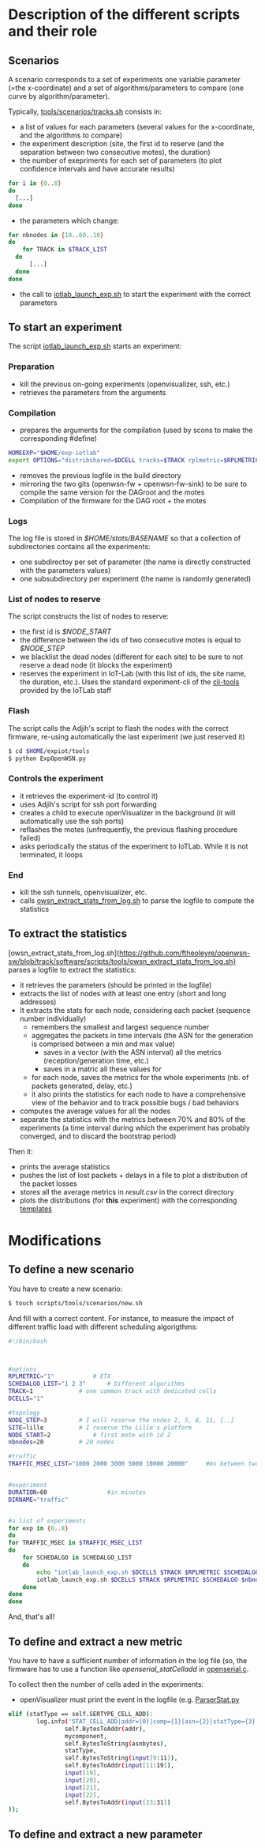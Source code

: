 # Description of the different scripts and their role



## Scenarios 

A scenario corresponds to a set of experiments one variable parameter (=the x-coordinate) and a set of algorithms/parameters to compare (one curve by algorithm/parameter).

Typically, [tools/scenarios/tracks.sh](https://github.com/ftheoleyre/openwsn-sw/blob/track/software/scripts/tools/scenarios/tracks.sh) consists in:
* a list of values for each parameters (several values for the x-coordinate, and the algorithms to compare)
* the experiment description (site, the first id to reserve (and the separation between two consecutive motes), the duration)
* the number of exepriments for each set of parameters (to plot confidence intervals and have accurate results)
```bash
for i in {0..8}
do
  [...]
done
``` 
* the parameters which change:
```bash
for nbnodes in {10..60..10}
do
	for TRACK in $TRACK_LIST
  do
      [...]
  done
done
``` 
* the call to [iotlab_launch_exp.sh](https://github.com/ftheoleyre/openwsn-sw/blob/track/software/scripts/tools/iotlab_launch_exp.sh) to start the experiment with the correct parameters


## To start an experiment

The script [iotlab_launch_exp.sh](https://github.com/ftheoleyre/openwsn-sw/blob/track/software/scripts/tools/iotlab_launch_exp.sh) starts an experiment:

### Preparation

* kill the previous on-going experiments (openvisualizer, ssh, etc.)
* retrieves the parameters from the arguments


### Compilation

* prepares the arguments for the compilation (used by scons to make the corresponding #define)
```bash
HOMEEXP="$HOME/exp-iotlab"
export OPTIONS="distribshared=$DCELL tracks=$TRACK rplmetric=$RPLMETRIC schedalgo=$SCHEDALGO cex_period=$CEXAMPLE_PERIOD printf=$PRINTF"
```
* removes the previous logfile in the build directory
* mirroring the two gits (openwsn-fw + openwsn-fw-sink) to be sure to compile the same version for the DAGroot and the motes
* Compilation of the firmware for the DAG root + the motes

### Logs

The log file is stored in *$HOME/stats/BASENAME* so that a collection of subdirectories contains all the experiments:
* one subdirectoy per set of parameter (the name is directly constructed with the parameters values)
* one subsubdirectory per experiment (the name is randomly generated)


### List of nodes to reserve

The script constructs the list of nodes to reserve:
* the first id is *$NODE_START*
* the difference between the ids of two consecutive motes is equal to *$NODE_STEP*
* we blacklist the dead nodes (different for each site) to be sure to not reserve a dead node (it blocks the experiment)
* reserves the experiment in IoT-Lab (with this list of ids, the site name, the duration, etc.). Uses the standard experiment-cli of the [cli-tools](https://github.com/iot-lab/iot-lab/wiki/CLI-Tools) provided by the IoTLab staff

### Flash

The script calls the Adjih's script to flash the nodes with the correct firmware, re-using automatically the last experiment (we just reserved it)
```bash
$ cd $HOME/expiot/tools
$ python ExpOpenWSN.py
```

### Controls the experiment

* it retrieves the experiment-id (to control it)
* uses Adjih's script for ssh port forwarding
* creates a child to execute openVisualizer in the background (it will automatically use the ssh ports)
* reflashes the motes (unfrequently, the previous flashing procedure failed)
* asks periodically the status of the experiment to IoTLab. While it is not terminated, it loops

### End

* kill the ssh tunnels, openvisualizer, etc.
* calls [owsn_extract_stats_from_log.sh](https://github.com/ftheoleyre/openwsn-sw/blob/track/software/scripts/tools/owsn_extract_stats_from_log.sh) to parse the logfile to compute the statistics




## To extract the statistics

[owsn_extract_stats_from_log.sh](https://github.com/ftheoleyre/openwsn-sw/blob/track/software/scripts/tools/owsn_extract_stats_from_log.sh} parses a logfile to extract the statistics:
* it retrieves the parameters (should be printed in the logfile)
* extracts the list of nodes with at least one entry (short and long addresses)
* It extracts the stats for each node, considering each packet (sequence number individually)
	* remembers the smallest and largest sequence number
	* aggregates the packets in time intervals (the ASN for the generation is comprised between a min and max value)
		* saves in a vector (with the ASN interval) all the metrics (reception/generation time, etc.)
		* saves in a matric all these values for 
	* for each node, saves the metrics for the whole experiments (nb. of packets generated, delay, etc.)
	* it also prints the statistics for each node to have a comprehensive view of the behavior and to track possible bugs / bad behaviors
* computes the average values for all the nodes
* separate the statistics with the metrics between 70% and 80% of the experiments (a time interval during which the experiment has probably converged, and to discard the bootstrap period)

Then it:
* prints the average statistics 
* pushes the list of lost packets + delays in a file to plot a distribution of the packet losses
* stores all the average metrics in *result.csv* in the correct directory
* plots the distributions (for **this** experiment) with the corresponding [templates](https://github.com/ftheoleyre/openwsn-sw/tree/track/software/scripts/stats) 



# Modifications


## To define a new scenario

You have to create a new scenario:
```bash
$ touch scripts/tools/scenarios/new.sh
```

And fill with a correct content. For instance, to measure the impact of different traffic load with different scheduling algorigthms:
```bash
#!/bin/bash



#options
RPLMETRIC="1"			# ETX
SCHEDALGO_LIST="1 2 3"		# Different algorithms
TRACK=1				# one common track with dedicated cells
DCELLS="1"

#topology
NODE_STEP=3			# I will reserve the nodes 2, 5, 8, 11, [..]
SITE=lille			# I reserve the Lille's platform
NODE_START=2			# first mote with id 2
nbnodes=20			# 20 nodes

#traffic
TRAFFIC_MSEC_LIST="1000	2000 3000 5000 10000 20000"		#ms between two packets (from ANY node) 


#experiment
DURATION=60					#in minutes
DIRNAME="traffic"


#a list of experiments
for exp in {0..8}
do
for TRAFFIC_MSEC in $TRAFFIC_MSEC_LIST
do
	for SCHEDALGO in SCHEDALGO_LIST
	do
		echo "iotlab_launch_exp.sh $DCELLS $TRACK $RPLMETRIC $SCHEDALGO $nbnodes $SITE $NODE_START $NODE_STEP $DURATION $TRAFFIC_MSEC $DIRNAME"
		iotlab_launch_exp.sh $DCELLS $TRACK $RPLMETRIC $SCHEDALGO $nbnodes $SITE $NODE_START $NODE_STEP $DURATION $TRAFFIC_MSEC $DIRNAME
	done
done 
done

```
And, that's all!



## To define and extract a new metric

You have to have a sufficient number of information in the log file (so, the firmware has to use a function like *openserial_statCelladd* in [openserial.c](https://github.com/ftheoleyre/openwsn-fw/blob/track/drivers/common/openserial.c).

To collect then the number of cells aded in the experiments:
* openVisualizer must print the event in the logfile (e.g. [ParserStat.py]( https://github.com/ftheoleyre/openwsn-sw/blob/track/software/openvisualizer/openvisualizer/moteConnector/ParserStat.py)
```bash
elif (statType == self.SERTYPE_CELL_ADD):
        log.info('STAT_CELL_ADD|addr={0}|comp={1}|asn={2}|statType={3}|trackinstance={4}|trackowner={5}|slotOffset={6}|type={7}|shared={8}|channelOffset={9}|neighbor={10}'.format(
                self.BytesToAddr(addr),
                mycomponent,
                self.BytesToString(asnbytes),
                statType,
                self.BytesToString(input[9:11]),
                self.BytesToAddr(input[11:19]),
                input[19],
                input[20],
                input[21],
                input[22],
                self.BytesToAddr(input[23:31])
)); 
```


## To define and extract a new parameter


